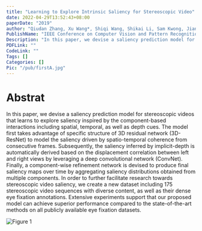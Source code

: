 ```yaml
---
title: "Learning to Explore Intrinsic Saliency for Stereoscopic Video"
date: 2022-04-29T13:52:43+08:00
paperDate: "2019"
author: "Qiudan Zhang, Xu Wang*, Shiqi Wang, Shikai Li, Sam Kwong, Jianmin Jiang"
PublishName: "IEEE Conference on Computer Vision and Pattern Recognition (CVPR2019)"
Description: "In this paper, we devise a saliency prediction model for stereoscopic videos that learns to explore saliency inspired by the component-based interactions including spatial, temporal, as well as depth cues. The model first takes advantage of specific structure of 3D residual network (3D-ResNet) to model the saliency driven by spatio-temporal coherence from consecutive frames. Subsequently, the saliency inferred by implicit-depth is automatically derived based on the displacement correlation between left and right views by leveraging a deep convolutional network (ConvNet). Finally, a component-wise refinement network is devised to produce final saliency maps over time by aggregating saliency distributions obtained from multiple components. In order to further facilitate research towards stereoscopic video saliency, we create a new dataset including 175 stereoscopic video sequences with diverse content, as well as their dense eye fixation annotations. Extensive experiments support that our proposed model can achieve superior performance compared to the state-of-the-art methods on all publicly available eye fixation datasets."
PDFLink: ""
CodeLink: ""
Tags: []
Categories: []
Pic: "/pub/firstA.jpg"
---
```

# Abstrat
In this paper, we devise a saliency prediction model for stereoscopic videos that learns to explore saliency inspired by the component-based interactions including spatial, temporal, as well as depth cues. The model first takes advantage of specific structure of 3D residual network (3D-ResNet) to model the saliency driven by spatio-temporal coherence from consecutive frames. Subsequently, the saliency inferred by implicit-depth is automatically derived based on the displacement correlation between left and right views by leveraging a deep convolutional network (ConvNet). Finally, a component-wise refinement network is devised to produce final saliency maps over time by aggregating saliency distributions obtained from multiple components. In order to further facilitate research towards stereoscopic video saliency, we create a new dataset including 175 stereoscopic video sequences with diverse content, as well as their dense eye fixation annotations. Extensive experiments support that our proposed model can achieve superior performance compared to the state-of-the-art methods on all publicly available eye fixation datasets.

![Figure 1](/firstA/Arch_overview.jpg)